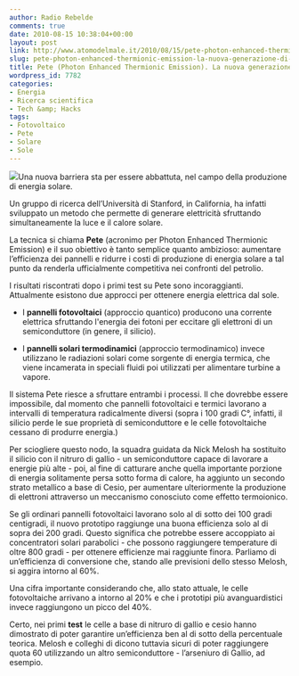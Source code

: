 ```yaml
---
author: Radio Rebelde
comments: true
date: 2010-08-15 10:38:04+00:00
layout: post
link: http://www.atomodelmale.it/2010/08/15/pete-photon-enhanced-thermionic-emission-la-nuova-generazione-di-fotovoltaico/
slug: pete-photon-enhanced-thermionic-emission-la-nuova-generazione-di-fotovoltaico
title: Pete (Photon Enhanced Thermionic Emission). La nuova generazione di fotovoltaico.
wordpress_id: 7782
categories:
- Energia
- Ricerca scientifica
- Tech &amp; Hacks
tags:
- Fotovoltaico
- Pete
- Solare
- Sole
---
```


![](http://www.atomodelmale.it/wp-content/uploads/2010/08/8-410b-300x189.jpg)Una nuova barriera sta per essere abbattuta, nel campo della produzione di energia solare.

Un gruppo di ricerca dell’Università di Stanford, in California, ha infatti sviluppato un metodo che permette di generare elettricità sfruttando simultaneamente la luce e il calore solare.

La tecnica si chiama **Pete** (acronimo per Photon Enhanced Thermionic Emission) e il suo obiettivo è tanto semplice quanto ambizioso: aumentare l’efficienza dei pannelli e ridurre i costi di produzione di energia solare a tal punto da renderla ufficialmente competitiva nei confronti del petrolio.

I risultati riscontrati dopo i primi test su Pete sono incoraggianti. Attualmente esistono due approcci per ottenere energia elettrica dal sole.



	
  * I **pannelli fotovoltaici** (approccio quantico) producono una corrente elettrica sfruttando l'energia dei fotoni per eccitare gli elettroni di un semiconduttore (in genere, il silicio).



	
  * I **pannelli solari termodinamici** (approccio termodinamico) invece utilizzano le radiazioni solari come sorgente di energia termica, che viene incamerata in speciali fluidi poi utilizzati per alimentare turbine a vapore.


Il sistema Pete riesce a sfruttare entrambi i processi. Il che dovrebbe essere impossibile, dal momento che pannelli fotovoltaici e termici lavorano a intervalli di temperatura radicalmente diversi (sopra i 100 gradi C°, infatti, il silicio perde le sue proprietà di semiconduttore e le celle fotovoltaiche cessano di produrre energia.)<!-- more -->



Per sciogliere questo nodo, la squadra guidata da Nick Melosh ha sostituito il silicio con il nitruro di gallio - un semiconduttore capace di lavorare a energie più alte - poi, al fine di catturare anche quella importante porzione di energia solitamente persa sotto forma di calore, ha aggiunto un secondo strato metallico a base di Cesio, per aumentare ulteriormente la produzione di elettroni attraverso un meccanismo conosciuto come effetto termoionico.

Se gli ordinari pannelli fotovoltaici lavorano solo al di sotto dei 100 gradi centigradi, il nuovo prototipo raggiunge una buona efficienza solo al di sopra dei 200 gradi. Questo significa che potrebbe essere accoppiato ai concentratori solari parabolici - che possono raggiungere temperature di oltre 800 gradi - per ottenere efficienze mai raggiunte finora. Parliamo di un’efficienza di conversione che, stando alle previsioni dello stesso Melosh, si aggira intorno al 60%.

Una cifra importante considerando che, allo stato attuale, le celle fotovoltaiche arrivano a intorno al 20% e che i prototipi più avanguardistici invece raggiungono un picco del 40%.

Certo, nei primi **test** le celle a base di nitruro di gallio e cesio hanno dimostrato di poter garantire un’efficienza ben al di sotto della percentuale teorica. Melosh e colleghi di dicono tuttavia sicuri di poter raggiungere quota 60 utilizzando un altro semiconduttore - l’arseniuro di Gallio, ad esempio.
